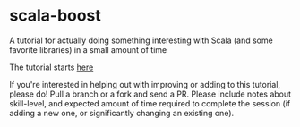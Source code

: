 # scala-boost

A tutorial for actually doing something interesting with Scala (and some favorite libraries) in a small amount of time

The tutorial starts [here](tutorial/session1.md)

If you're interested in helping out with improving or adding to this tutorial, please do! Pull a branch or a fork and send a PR. Please include notes about skill-level, and expected amount of time required to complete the session (if adding a new one, or significantly changing an existing one).
